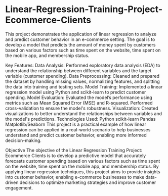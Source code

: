 # Linear-Regression-Training-Project-Ecommerce-Clients

This project demonstrates the application of linear regression to analyze and predict customer behavior in an e-commerce setting. The goal is to develop a model that predicts the amount of money spent by customers based on various factors such as time spent on the website, time spent on the mobile app, and membership status.

Key Features:
Data Analysis: Performed exploratory data analysis (EDA) to understand the relationship between different variables and the target variable (customer spending).
Data Preprocessing: Cleaned and prepared the dataset by handling missing values, normalizing features, and splitting the data into training and testing sets.
Model Training: Implemented a linear regression model using Python and scikit-learn to predict customer spending.
Model Evaluation: Evaluated the model’s performance using metrics such as Mean Squared Error (MSE) and R-squared. Performed cross-validation to ensure the model's robustness.
Visualization: Created visualizations to better understand the relationships between variables and the model's predictions.
Technologies Used:
Python
scikit-learn
Pandas
Matplotlib/Seaborn
This project is a practical example of how linear regression can be applied in a real-world scenario to help businesses understand and predict customer behavior, enabling more informed decision-making.

Objective
The objective of the Linear Regression Training Project: Ecommerce Clients is to develop a predictive model that accurately forecasts customer spending based on various factors such as time spent on the website, time spent on the mobile app, and membership status. By applying linear regression techniques, this project aims to provide insights into customer behavior, enabling e-commerce businesses to make data-driven decisions to optimize marketing strategies and improve customer engagement.
